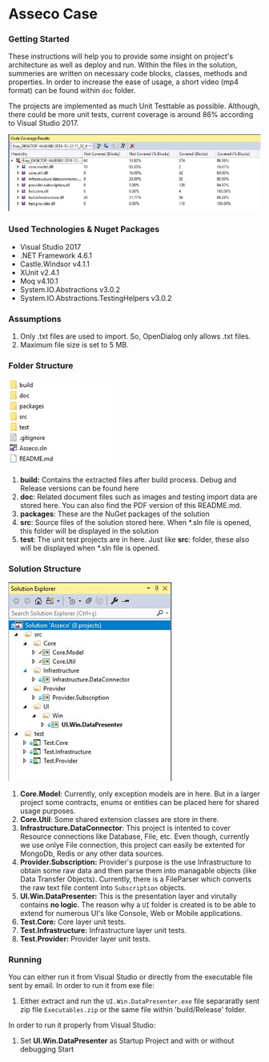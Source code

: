 # Asseco Case

### Getting Started

These instructions will help you to provide some insight on project's architecture as well as deploy and run.
Within the files in the solution, summeries are written on necessary code blocks, classes, methods and properties.
In order to increase the ease of usage, a short video (mp4 format) can be found within `doc` folder.

The projects are implemented as much Unit Testtable as possible. Although, there could be more unit tests, current coverage is around 86% according to Visual Studio 2017.

![](doc/images/UnitTestCoverage.JPG)

### Used Technologies & Nuget Packages

- Visual Studio 2017
- .NET Framework 4.6.1
- Castle.Windsor v4.1.1
- XUnit v2.4.1
- Moq v4.10.1
- System.IO.Abstractions v3.0.2
- System.IO.Abstractions.TestingHelpers v3.0.2

### Assumptions

1. Only .txt files are used to import. So, OpenDialog only allows .txt files.
2. Maximum file size is set to 5 MB.

### Folder Structure

![](doc/images/Folders.JPG)

1. **build:** Contains the extracted files after build process. Debug and Release versions can be found here
2. **doc**: Related document files such as images and testing import data are stored here. You can also find the PDF version of this README.md.
3. **packages**: These are the NuGet packages of the solution
4. **src**: Source files of the solution stored here. When *.sln file is opened, this folder will be displayed in the solution
5. **test**: The unit test projects are in here. Just like **src**: folder, these also will be displayed when *.sln file is opened.

### Solution Structure

![](doc/images/Solution.JPG)

1. **Core.Model**: Currently, only exception models are in here. But in a larger project some contracts, enums or entities can be placed here for shared usage purposes.
2. **Core.Util**: Some shared extension classes are store in there.
3. **Infrastructure.DataConnector**: This project is intented to cover Resource connections like Database, File, etc. Even though, currently we use onlye File connection, this project can easily be extented for MongoDb, Redis or any other data sources.
4. **Provider.Subscription:** Provider's purpose is the use Infrastructure to obtain some raw data and then parse them into managable objects (like Data Transfer Objects). Currently, there is a FileParser which converts the raw text file content into `Subscription` objects.
5. **UI.Win.DataPresenter:** This is the presentation layer and virutally contains **no logic**. The reason why a `UI` folder is created is to be able to extend for numerous UI's like Console, Web or Mobile applications.
6. **Test.Core:** Core layer unit tests.
7. **Test.Infrastructure:** Infrastructure layer unit tests.
8. **Test.Provider:** Provider layer unit tests.

### Running

You can either run it from Visual Studio or directly from the executable file sent by email.
In order to run it from exe file:
1. Either extract and run the `UI.Win.DataPresenter.exe` file separaratly sent zip file `Executables.zip` or the same file within 'build/Release' folder.

In order to run it properly from Visual Studio:
1. Set **UI.Win.DataPresenter** as Startup Project and with or without debugging Start 
